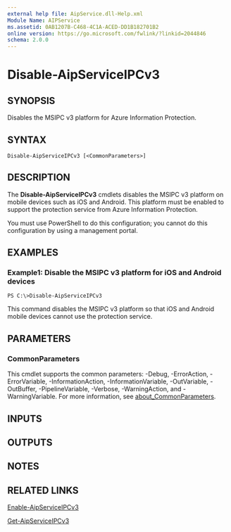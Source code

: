```yaml
---
external help file: AipService.dll-Help.xml
Module Name: AIPService
ms.assetid: 0AB1207B-C468-4C1A-ACED-DD1B182701B2
online version: https://go.microsoft.com/fwlink/?linkid=2044846
schema: 2.0.0
---
```


# Disable-AipServiceIPCv3

## SYNOPSIS
Disables the MSIPC v3 platform for Azure Information Protection.

## SYNTAX

```
Disable-AipServiceIPCv3 [<CommonParameters>]
```

## DESCRIPTION
The **Disable-AipServiceIPCv3** cmdlets disables the MSIPC v3 platform on mobile devices such as iOS and Android. This platform must be enabled to support the protection service from Azure Information Protection.

You must use PowerShell to do this configuration; you cannot do this configuration by using a management portal.

## EXAMPLES

### Example1: Disable the MSIPC v3 platform for iOS and Android devices
```
PS C:\>Disable-AipServiceIPCv3
```

This command disables the MSIPC v3 platform so that iOS and Android mobile devices cannot use the protection service.

## PARAMETERS

### CommonParameters
This cmdlet supports the common parameters: -Debug, -ErrorAction, -ErrorVariable, -InformationAction, -InformationVariable, -OutVariable, -OutBuffer, -PipelineVariable, -Verbose, -WarningAction, and -WarningVariable. For more information, see [about_CommonParameters](https://go.microsoft.com/fwlink/?LinkID=113216).

## INPUTS

## OUTPUTS

## NOTES

## RELATED LINKS

[Enable-AipServiceIPCv3](./Enable-AipServiceIPCv3.md)

[Get-AipServiceIPCv3](./Get-AipServiceIPCv3.md)
